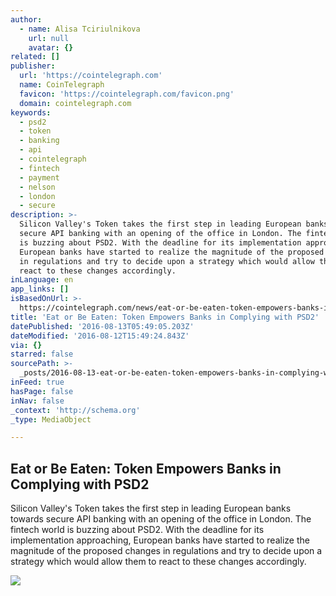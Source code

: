 ```yaml
---
author:
  - name: Alisa Tciriulnikova
    url: null
    avatar: {}
related: []
publisher:
  url: 'https://cointelegraph.com'
  name: CoinTelegraph
  favicon: 'https://cointelegraph.com/favicon.png'
  domain: cointelegraph.com
keywords:
  - psd2
  - token
  - banking
  - api
  - cointelegraph
  - fintech
  - payment
  - nelson
  - london
  - secure
description: >-
  Silicon Valley's Token takes the first step in leading European banks towards
  secure API banking with an opening of the office in London. The fintech world
  is buzzing about PSD2. With the deadline for its implementation approaching,
  European banks have started to realize the magnitude of the proposed changes
  in regulations and try to decide upon a strategy which would allow them to
  react to these changes accordingly.
inLanguage: en
app_links: []
isBasedOnUrl: >-
  https://cointelegraph.com/news/eat-or-be-eaten-token-empowers-banks-in-complying-with-psd2
title: 'Eat or Be Eaten: Token Empowers Banks in Complying with PSD2'
datePublished: '2016-08-13T05:49:05.203Z'
dateModified: '2016-08-12T15:49:24.843Z'
via: {}
starred: false
sourcePath: >-
  _posts/2016-08-13-eat-or-be-eaten-token-empowers-banks-in-complying-with-psd2.md
inFeed: true
hasPage: false
inNav: false
_context: 'http://schema.org'
_type: MediaObject

---
```

<article style=""><h1>Eat or Be Eaten: Token Empowers Banks in Complying with PSD2</h1><p>Silicon Valley's Token takes the first step in leading European banks towards secure API banking with an opening of the office in London. The fintech world is buzzing about PSD2. With the deadline for its implementation approaching, European banks have started to realize the magnitude of the proposed changes in regulations and try to decide upon a strategy which would allow them to react to these changes accordingly.</p><img src="https://cointelegraph.com/images/725_Ly9jb2ludGVsZWdyYXBoLmNvbS9zdG9yYWdlL3VwbG9hZHMvdmlldy8xMjY0MDliM2IyNzBkMzc5M2Q3NjcwNDMwNzk5YTFhMy5qcGc=.jpg" /></article>